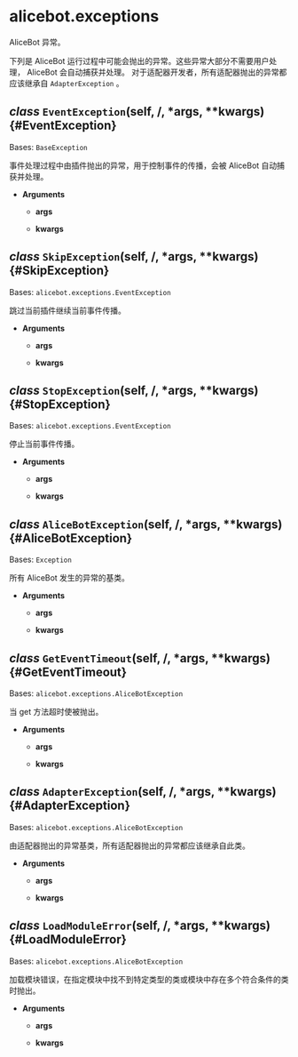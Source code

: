 # alicebot.exceptions

AliceBot 异常。

下列是 AliceBot 运行过程中可能会抛出的异常。这些异常大部分不需要用户处理， AliceBot 会自动捕获并处理。
对于适配器开发者，所有适配器抛出的异常都应该继承自 `AdapterException` 。

## *class* `EventException`(self, /, *args, **kwargs) {#EventException}

Bases: `BaseException`

事件处理过程中由插件抛出的异常，用于控制事件的传播，会被 AliceBot 自动捕获并处理。

- **Arguments**

  - **args**

  - **kwargs**

## *class* `SkipException`(self, /, *args, **kwargs) {#SkipException}

Bases: `alicebot.exceptions.EventException`

跳过当前插件继续当前事件传播。

- **Arguments**

  - **args**

  - **kwargs**

## *class* `StopException`(self, /, *args, **kwargs) {#StopException}

Bases: `alicebot.exceptions.EventException`

停止当前事件传播。

- **Arguments**

  - **args**

  - **kwargs**

## *class* `AliceBotException`(self, /, *args, **kwargs) {#AliceBotException}

Bases: `Exception`

所有 AliceBot 发生的异常的基类。

- **Arguments**

  - **args**

  - **kwargs**

## *class* `GetEventTimeout`(self, /, *args, **kwargs) {#GetEventTimeout}

Bases: `alicebot.exceptions.AliceBotException`

当 get 方法超时使被抛出。

- **Arguments**

  - **args**

  - **kwargs**

## *class* `AdapterException`(self, /, *args, **kwargs) {#AdapterException}

Bases: `alicebot.exceptions.AliceBotException`

由适配器抛出的异常基类，所有适配器抛出的异常都应该继承自此类。

- **Arguments**

  - **args**

  - **kwargs**

## *class* `LoadModuleError`(self, /, *args, **kwargs) {#LoadModuleError}

Bases: `alicebot.exceptions.AliceBotException`

加载模块错误，在指定模块中找不到特定类型的类或模块中存在多个符合条件的类时抛出。

- **Arguments**

  - **args**

  - **kwargs**